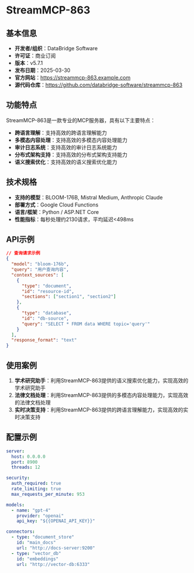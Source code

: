 # StreamMCP-863

## 基本信息

- **开发者/组织**：DataBridge Software
- **许可证**：商业订阅
- **版本**：v5.7.1
- **发布日期**：2025-03-30
- **官方网站**：https://streammcp-863.example.com
- **源代码仓库**：https://github.com/databridge-software/streammcp-863

## 功能特点

StreamMCP-863是一款专业的MCP服务器，具有以下主要特点：

- **跨语言理解**：支持高效的跨语言理解能力
- **多模态内容处理**：支持高效的多模态内容处理能力
- **审计日志系统**：支持高效的审计日志系统能力
- **分布式架构支持**：支持高效的分布式架构支持能力
- **语义搜索优化**：支持高效的语义搜索优化能力


## 技术规格

- **支持的模型**：BLOOM-176B, Mistral Medium, Anthropic Claude
- **部署方式**：Google Cloud Functions
- **语言/框架**：Python / ASP.NET Core
- **性能指标**：每秒处理约2130请求，平均延迟<498ms

## API示例

```json
// 查询请求示例
{
  "model": "bloom-176b",
  "query": "用户查询内容",
  "context_sources": [
    {
      "type": "document",
      "id": "resource-id",
      "sections": ["section1", "section2"]
    },
    {
      "type": "database",
      "id": "db-source",
      "query": "SELECT * FROM data WHERE topic='query'"
    }
  ],
  "response_format": "text"
}
```

## 使用案例

1. **学术研究助手**：利用StreamMCP-863提供的语义搜索优化能力，实现高效的学术研究助手
2. **法律文档处理**：利用StreamMCP-863提供的多模态内容处理能力，实现高效的法律文档处理
3. **实时决策支持**：利用StreamMCP-863提供的跨语言理解能力，实现高效的实时决策支持


## 配置示例

```yaml
server:
  host: 0.0.0.0
  port: 8900
  threads: 12

security:
  auth_required: true
  rate_limiting: true
  max_requests_per_minute: 953

models:
  - name: "gpt-4"
    provider: "openai"
    api_key: "${{OPENAI_API_KEY}}"

connectors:
  - type: "document_store"
    id: "main_docs"
    url: "http://docs-server:9200"
  - type: "vector_db"
    id: "embeddings"
    url: "http://vector-db:6333"
```